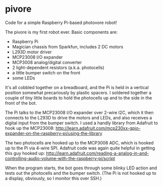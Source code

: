 pivore
======

Code for a simple Raspberry Pi-based photovore robot!

The pivore is my first robot ever. Basic components are:
- Raspberry Pi
- Magician chassis from Sparkfun, includes 2 DC motors
- L293D motor driver
- MCP23008 I/O expander
- MCP3008 analog/digital converter
- 2 light-dependent resistors (a.k.a. photocells)
- a little bumper switch on the front
- some LEDs

It's all cobbled together on a breadboard, and the Pi is held in a vertical position 
somewhat precariously by plastic spacers. I soldered together a couple of tiny little boards to
hold the photocells up and to the side in the front of the bot.

The Pi talks to the MCP23008 I/O expander over 2-wire I2C, which it then connects to the L293D to drive 
the motors and LEDs, and also receives a digital input from the bumper switch. I used a handly library from 
Adafruit to hook up the MCP23008:
http://learn.adafruit.com/mcp230xx-gpio-expander-on-the-raspberry-pi/using-the-library

The two photocells are hooked up to the MCP3008 ADC, which is hooked up to the Pi via 4-wire SPI.
Adafruit code was again quite helpful in getting this guy hooked up:
http://learn.adafruit.com/reading-a-analog-in-and-controlling-audio-volume-with-the-raspberry-pi/script

When the program starts, the bot goes through some blinky LED action and tests out the photocells and the 
bumper switch. (The Pi is not hooked up to a display, obviously, so I monitor this over SSH.)
